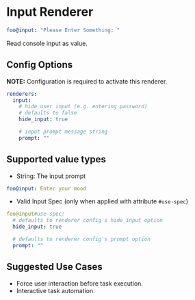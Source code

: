 # Input Renderer

```yaml
foo@input: "Please Enter Something: "
```

Read console input as value.

## Config Options

__NOTE:__ Configuration is required to activate this renderer.

```yaml
renderers:
  input:
    # hide user input (e.g. entering password)
    # defaults to false
    hide_input: true

    # input prompt message string
    prompt: ""
```

## Supported value types

- String: The input prompt

```yaml
foo@input: Enter your mood
```

- Valid Input Spec (only when applied with attribute `#use-spec`)

```yaml
foo@input#use-spec:
  # defaults to renderer config's hide_input option
  hide_input: true

  # defaults to renderer config's prompt option
  prompt: ""
```

## Suggested Use Cases

- Force user interaction before task execution.
- Interactive task automation.
